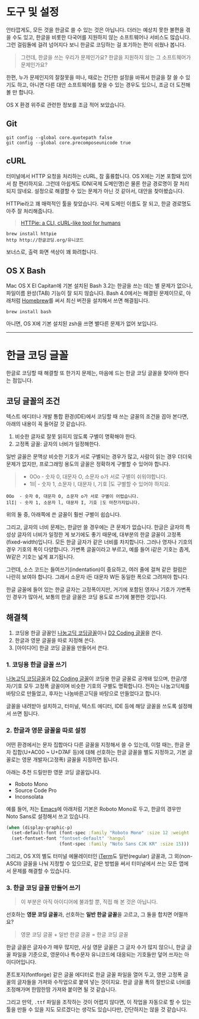 # 도구 및 설정

안타깝게도, 모든 것을 한글로 쓸 수 있는 것은 아닙니다. 더러는 예상치 못한 불편을 겪을 수도 있고, 한글을 비롯한 다국어를 지원하지 않는 소프트웨어나 서비스도 많습니다. 그런 걸림돌에 걸려 넘어지다 보니 한글로 코딩하는 걸 포기하는 편이 쉬웠나 봅니다.

> 그런데, 한글을 쓰는 우리가 문제인가요? 한글을 지원하지 않는 그 소프트웨어가 문제인가요?

한편, 누가 문제인지의 잘잘못을 떠나, 때로는 간단한 설정을 바꿔서 한글을 잘 쓸 수 있기도 하고, 아니면 다른 대안 소프트웨어를 찾을 수 있는 경우도 있으니, 조금 더 도전해 볼 만 합니다.

OS X 환경 위주로 관련한 정보를 조금 적어 보았습니다.

## Git

``` shell
git config --global core.quotepath false
git config --global core.precomposeunicode true
```

## cURL

터미널에서 HTTP 요청을 처리하는 cURL, 참 훌륭합니다. OS X에는 기본 포함돼 있어서 참 편리하지요. 그런데 아쉽게도 IDN(국제 도메인명)은 물론 한글 경로명이 잘 처리되지 않네요. 설정으로 해결할 수 있는 문제가 아닌 것 같아서, 대안을 찾아봤습니다.

HTTPie라고 꽤 매력적인 툴을 찾았습니다. 국제 도메인 이름도 잘 되고, 한글 경로명도 아주 잘 처리해줍니다.

> [HTTPie: a CLI, cURL-like tool for humans](https://github.com/jkbrzt/httpie)

``` shell
brew install httpie
http http://한글코딩.org/유니코드
```

보너스로, 출력 화면 색상이 꽤 화려합니다.

## OS X Bash

Mac OS X El Capitan에 기본 설치된 Bash 3.2는 한글을 쓰는 데는 별 문제가 없으나, 파일이름 완성(TAB) 기능이 잘 되지 않습니다. Bash 4.0에서는 해결된 문제이므로, 아래처럼 [Homebrew][]를 써서 최신 버전을 설치해서 쓰면 해결됩니다.

``` shell
brew install bash
```

아니면, OS X에 기본 설치된 zsh을 쓰면 별다른 문제가 없어 보입니다.

--------

# 한글 코딩 글꼴

한글로 코딩할 때 해결할 또 한가지 문제는, 마음에 드는 한글 코딩 글꼴을 찾아야 한다는 점입니다.

## 코딩 글꼴의 조건

텍스트 에디터나 개발 통합 환경(IDE)에서 코딩할 때 쓰는 글꼴의 조건을 꼽아 본다면, 아래의 내용이 꼭 들어갈 것 같습니다.

1. 비슷한 글자로 잘못 읽히지 않도록 구별이 명확해야 한다.
1. 고정폭 글꼴: 글자의 너비가 일정해한다.

일반 글꼴은 문맥상 비슷한 기호가 서로 구별되는 경우가 많고, 사람이 읽는 경우 더더욱 문제가 없지만, 프로그래밍 용도의 글꼴은 정확하게 구별할 수 있어야 합니다.


> * 0Oo - 숫자 0, 대문자 O, 소문자 o가 서로 구별이 쉬워야합니다.
> * 1lI| - 숫자 1, 소문자 l, 대문자 I, 기호 |도 구별할 수 있어야 하지요.

``` plain
0Oo  - 숫자 0, 대문자 O, 소문자 o가 서로 구별이 어렵습니다.
1lI| - 숫자 1, 소문자 l, 대문자 I, 기호 |도 마찬가지입니다.
```

위의 둘 중, 아래쪽에 쓴 글꼴이 훨씬 구별이 쉽습니다.

그리고, 글자의 너비 문제는, 한글만 쓸 경우에는 큰 문제가 없습니다. 한글은 글자의 특성상 글자의 너비가 일정한 게 보기에도 좋기 때문에, 대부분의 한글 글꼴이 고정폭(fixed-width)입니다. 모든 한글 글자가 같은 너비를 차지합니다. 그러나 영자나 기호의 경우 기호의 폭이 다양합니다. 가변폭 글꼴이라고 부르고, 예를 들어 i같은 기호는 좁게, W같은 기호는 넓게 표기됩니다.

그런데, 소스 코드는 들여쓰기(indentation)이 중요하고, 여러 줄에 걸쳐 같은 컬럼은 나란히 보여야 합니다. 그래서 소문자 i든 대문자 W든 동일한 폭으로 그려져야 합니다.

한글 글꼴에 들어 있는 한글 글자는 고정폭이지만, 거기에 포함된 영자나 기호가 가변폭인 경우가 많아서, 보통의 한글 글꼴은 코딩 용도로 쓰기에 불편한 것입니다.

## 해결책

1. 코딩용 한글 글꼴인 [나눔고딕 코딩글꼴]이나 [D2 Coding 글꼴]을 쓴다.
1. 한글과 영문 글꼴을 따로 지정해 쓴다.
1. [아이디어] 한글 코딩 글꼴을 만들어서 쓴다.

### 1. 코딩용 한글 글꼴 쓰기

[나눔고딕 코딩글꼴]과 [D2 Coding 글꼴]이 코딩용 한글 글꼴로 공개돼 있으며, 한글/영자/기호 모두 고정폭 글꼴이며 비슷한 기호의 구별도 명확합니다. 전자는 나눔고딕체를 바탕으로 만들었고, 후자는 나눔바른고딕을 바탕으로 만들었다고 합니다.

글꼴을 내려받아 설치하고, 터미널, 텍스트 에디터, IDE 등에 해당 글꼴을 쓰도록 설정해서 쓰면 됩니다.

### 2. 한글과 영문 글꼴을 따로 설정

어떤 환경에서는 문자 집합마다 다른 글꼴을 지정해서 쓸 수 있는데, 이럴 때는, 한글 문자 집합(U+AC00 ~ U+D7AF 등)에 대해 선호하는 한글 글꼴을 별도 지정하고, 기본 글꼴로는 영문 개발자(고정폭) 글꼴을 지정하면 됩니다.

아래는 추천 드릴만한 영문 코딩 글꼴입니다.

* Roboto Mono
* Source Code Pro
* Inconsolata

예를 들어, 저는 [Emacs]에 아래처럼 기본은 Roboto Mono로 두고, 한글의 경우만 Noto Sans로 설정해서 쓰고 있습니다.

``` clojure
(when (display-graphic-p)
  (set-default-font (font-spec :family "Roboto Mono" :size 12 :weight 'light))
  (set-fontset-font "fontset-default" 'hangul
                    (font-spec :family "Noto Sans CJK KR" :size 15)))
```

그리고, OS X의 별도 터미널 에뮬레이터인 [iTerm]도 일반(regular) 글꼴과, 그 외(non-ASCII) 글꼴을 나눠 지정할 수 있으므로, 같은 방법을 써서 터미널에서 쓰는 모든 앱에서 문제를 해결할 수 있습니다.

### 3. 한글 코딩 글꼴 만들어 쓰기

> 이 부분은 아직 아이디어에 불과할 뿐, 직접 해 본 것은 아닙니다.

선호하는 **영문 코딩 글꼴**과, 선호하는 **일반 한글 글꼴**을 고르고, 그 둘을 합치면 어떨까요?

> 영문 코딩 글꼴 + 일반 한글 글꼴 = 한글 코딩 글꼴

한글 글꼴은 글자수가 매우 많지만, 사실 영문 글꼴은 그 글자 수가 많지 않으니, 한글 글꼴 파일을 기준으로, 영문이나 특수문자 유니코드에 대응되는 기호들만 덮어 쓰자는 아이디어입니다.

폰트포지(fontforge) 같은 글꼴 에디터로 한글 글꼴 파일을 열어 두고, 영문 고정폭 글꼴의 글자들을 가져와 수작업으로 붙여 넣는 것이지요. 한글 글꼴 폭의 절반으로 너비를 조정해가며 한땀한땀 가져와 붙이면 될 것 같습니다.

그리고 만약, `.ttf` 파일을 조작하는 것이 어렵지 않다면, 이 작업을 자동으로 할 수 있는 툴을 만들 수 있을 지도 모르겠다는 생각도 있습니다만, 간단하지는 않을 것 같습니다.

[iTerm]: https://www.iterm2.com
[Emacs]: https://emacsformacosx.com
[D2 Coding 글꼴]: http://dev.naver.com/projects/d2coding/
[나눔고딕 코딩글꼴]: http://dev.naver.com/projects/nanumfont/
[Homebrew]: http://brew.sh
